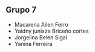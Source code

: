 ## Grupo 7

- Macarena Ailen Ferro
- Yaidny junixza Briceño cortes
- Jorgelina Belen Sigal
- Yanina Ferreira 